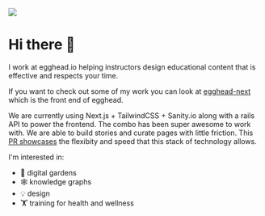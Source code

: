 [![](https://github.com/zacjones93/zacjones93/blob/master/Social-banner-for-zac.svg?raw=true)](https://zacjones.dev)

# Hi there 👋

I work at egghead.io helping instructors design educational content that is effective and respects your time. 

If you want to check out some of my work you can look at [egghead-next](https://github.com/eggheadio/egghead-next/pulls?q=is%3Apr+is%3Aclosed+author%3Azacjones93) which is the front end of egghead. 

We are currently using Next.js + TailwindCSS + Sanity.io along with a rails API to power the frontend. The combo has been super awesome to work with. We are able to build stories and curate pages with little friction. This [PR showcases](https://github.com/eggheadio/egghead-next/pull/602) the flexibity and speed that this stack of technology allows.

I'm interested in:

- 🌱  digital gardens
- 🕸️ knowledge graphs
- 💡 design
- 🏋️ training for health and wellness


<!--
**zacjones93/zacjones93** is a ✨ _special_ ✨ repository because its `README.md` (this file) appears on your GitHub profile.

Here are some ideas to get you started:

- 🔭 I’m currently working on ...
- 🌱 I’m currently learning ...
- 👯 I’m looking to collaborate on ...
- 🤔 I’m looking for help with ...
- 💬 Ask me about ...
- 📫 How to reach me: ...
- 😄 Pronouns: ...
- ⚡ Fun fact: ...


<img align="left" alt="codeSTACKr's Github Stats" src="https://github-readme-stats.vercel.app/api?username=zacjones93&show_icons=true&hide_border=true" />

-->

